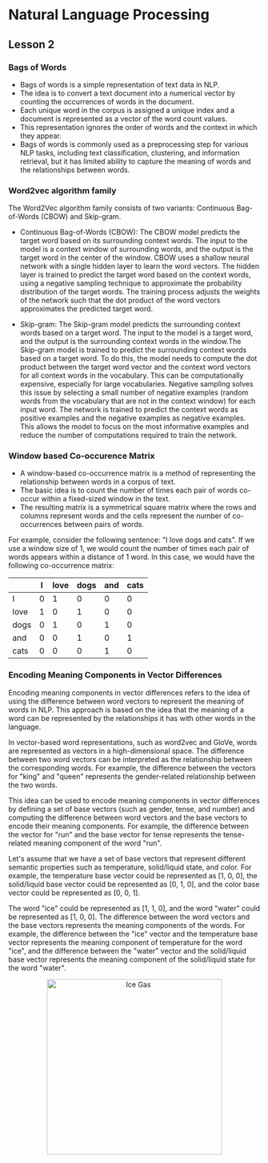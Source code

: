 # Natural Language Processing
## Lesson 2

<h3> Bags of Words </h3>

* Bags of words is a simple representation of text data in NLP. 
* The idea is to convert a text document into a numerical vector by counting the occurrences of words in the document.
* Each unique word in the corpus is assigned a unique index and a document is represented as a vector of the word count values.
* This representation ignores the order of words and the context in which they appear.
* Bags of words is commonly used as a preprocessing step for various NLP tasks, including text classification, clustering, and information retrieval, but it has limited ability to capture the meaning of words and the relationships between words.

<h3> Word2vec algorithm family </h3> The Word2Vec algorithm family consists of two variants: Continuous Bag-of-Words (CBOW) and Skip-gram.

* Continuous Bag-of-Words (CBOW): The CBOW model predicts the target word based on its surrounding context words. The input to the model is a context window of surrounding words, and the output is the target word in the center of the window. CBOW uses a shallow neural network with a single hidden layer to learn the word vectors. The hidden layer is trained to predict the target word based on the context words, using a negative sampling technique to approximate the probability distribution of the target words. The training process adjusts the weights of the network such that the dot product of the word vectors approximates the predicted target word.

* Skip-gram: The Skip-gram model predicts the surrounding context words based on a target word. The input to the model is a target word, and the output is the surrounding context words in the window.The Skip-gram model is trained to predict the surrounding context words based on a target word. To do this, the model needs to compute the dot product between the target word vector and the context word vectors for all context words in the vocabulary. This can be computationally expensive, especially for large vocabularies. Negative sampling solves this issue by selecting a small number of negative examples (random words from the vocabulary that are not in the context window) for each input word. The network is trained to predict the context words as positive examples and the negative examples as negative examples. This allows the model to focus on the most informative examples and reduce the number of computations required to train the network.

<h3> Window based Co-occurence Matrix </h3> 

* A window-based co-occurrence matrix is a method of representing the relationship between words in a corpus of text.
* The basic idea is to count the number of times each pair of words co-occur within a fixed-sized window in the text.
* The resulting matrix is a symmetrical square matrix where the rows and columns represent words and the cells represent the number of co-occurrences between pairs of words.

For example, consider the following sentence: "I love dogs and cats". If we use a window size of 1, we would count the number of times each pair of words appears within a distance of 1 word. In this case, we would have the following co-occurrence matrix:

<p align="center">
<table  align="center"><thead><tr><th></th><th>I</th><th>love</th><th>dogs</th><th>and</th><th>cats</th></tr></thead><tbody><tr><td>I</td><td>0</td><td>1</td><td>0</td><td>0</td><td>0</td></tr><tr><td>love</td><td>1</td><td>0</td><td>1</td><td>0</td><td>0</td></tr><tr><td>dogs</td><td>0</td><td>1</td><td>0</td><td>1</td><td>0</td></tr><tr><td>and</td><td>0</td><td>0</td><td>1</td><td>0</td><td>1</td></tr><tr><td>cats</td><td>0</td><td>0</td><td>0</td><td>1</td><td>0</td></tr></tbody></table>
</p>

<h3> Encoding Meaning Components in Vector Differences </h3> Encoding meaning components in vector differences refers to the idea of using the difference between word vectors to represent the meaning of words in NLP. This approach is based on the idea that the meaning of a word can be represented by the relationships it has with other words in the language.

In vector-based word representations, such as word2vec and GloVe, words are represented as vectors in a high-dimensional space. The difference between two word vectors can be interpreted as the relationship between the corresponding words. For example, the difference between the vectors for "king" and "queen" represents the gender-related relationship between the two words.

This idea can be used to encode meaning components in vector differences by defining a set of base vectors (such as gender, tense, and number) and computing the difference between word vectors and the base vectors to encode their meaning components. For example, the difference between the vector for "run" and the base vector for tense represents the tense-related meaning component of the word "run".

Let's assume that we have a set of base vectors that represent different semantic properties such as temperature, solid/liquid state, and color. For example, the temperature base vector could be represented as [1, 0, 0], the solid/liquid base vector could be represented as [0, 1, 0], and the color base vector could be represented as [0, 0, 1].

The word "ice" could be represented as [1, 1, 0], and the word "water" could be represented as [1, 0, 0]. The difference between the word vectors and the base vectors represents the meaning components of the words. For example, the difference between the "ice" vector and the temperature base vector represents the meaning component of temperature for the word "ice", and the difference between the "water" vector and the solid/liquid base vector represents the meaning component of the solid/liquid state for the word "water".

<p align="center">
<img src= "https://user-images.githubusercontent.com/45029614/215655942-d22248a4-26ab-425b-a14f-194136aa37dc.PNG" width="350" title="Ice Gas">
</p>

